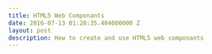 ```yaml
---
title: HTML5 Web Componants
date: 2016-07-13 01:28:35.404000000 Z
layout: post
description: How to create and use HTML5 web componants
---
```


